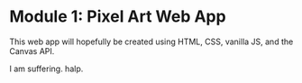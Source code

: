# Module 1: Pixel Art Web App 

This web app will hopefully be created using HTML, CSS, vanilla JS, and the Canvas API. 

I am suffering. halp.
